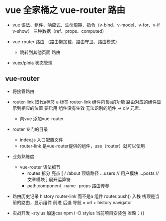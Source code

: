 # vue 全家桶之 vue-router 路由

- vue 语法、组件、响应式、生命周期、指令（v-bind、v-model、v-for、v-if
v-show） 三种数据（ref、props、computed）

- vue-router 路由 （路由懒加载、路由守卫、路由模式）
  - 跳转到其他页面 路由
  
- vuex/pinia 状态管理


## vue-router
- 将接管路由
- router-link 取代a标签
  a 标签
  router-link 组件包含a的功能 路由对应的组件显示到相应的位置
  要启用
  组件没有生效 无法识别的组件 -> div 元素、
  - 向vue 添加vue-router

- router 专门的目录
  - index.js 入口配置文件
  - router-link 是vue-router提供的组件，use（router）就可以使用

- 业务熟练度
  - vue-router 语法细节
    - routes 拆分 亮点
    [
        /
        /about 顶级路径
        ...users // 用户模块
        ...posts // 文章模块
    ]
    展开运算符
    - path,component
      -name 
      -props 路由传参

- 路由历史记录 history
  router-link 而不是a 组件
  router.push() 入栈
  栈顶是当前的路由，显示组件
  前进 后退
  导航 = url + history navigator

- 实战开发
  -stylus
   加速css
   npm i -D stylus 当前项目安装包
   省略：{} 